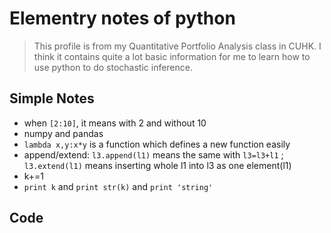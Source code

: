 # Elementry notes of python
> This profile is from my Quantitative Portfolio Analysis class in CUHK. 
> I think it contains quite a lot basic information for me to learn how to use python to do stochastic inference.

## Simple Notes 
+ when `[2:10]`, it means with 2 and without 10
+ numpy and pandas
+ `lambda x,y:x*y` is a function which defines a new function easily
+ append/extend: `l3.append(l1)` means the same with `l3=l3+l1` ; `l3.extend(l1)` means inserting whole l1 into l3 as one element(l1)
+ k+=1
+ `print k` and `print str(k)` and `print 'string'`

## Code
